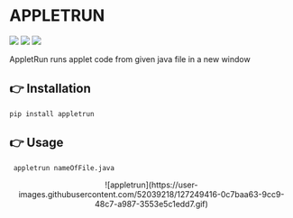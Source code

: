 # APPLETRUN
![](https://img.shields.io/pypi/v/appletrun?style=for-the-badge)
![](https://img.shields.io/apm/l/vim-mode?style=for-the-badge)
![](https://img.shields.io/badge/requires-Java%20%3C%3D%208-red?style=for-the-badge)

AppletRun runs applet code from given java file in a new window

## 👉 Installation
```
pip install appletrun
```
## 👉 Usage
```
 appletrun nameOfFile.java
```
<p align="center">
![appletrun](https://user-images.githubusercontent.com/52039218/127249416-0c7baa63-9cc9-48c7-a987-3553e5c1edd7.gif)
</p>
